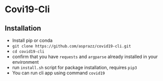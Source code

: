 # Covi19-Cli


## Installation
- Install pip or conda
- `git clone https://github.com/asprazz/covid19-cli.git`
- `cd covid19-cli`
- confirm that you have `requests` and `argparse` already installed in your environment
- run `install.sh` script for package installation, requires `pip3`
- You can run cli app using command `covid19`
